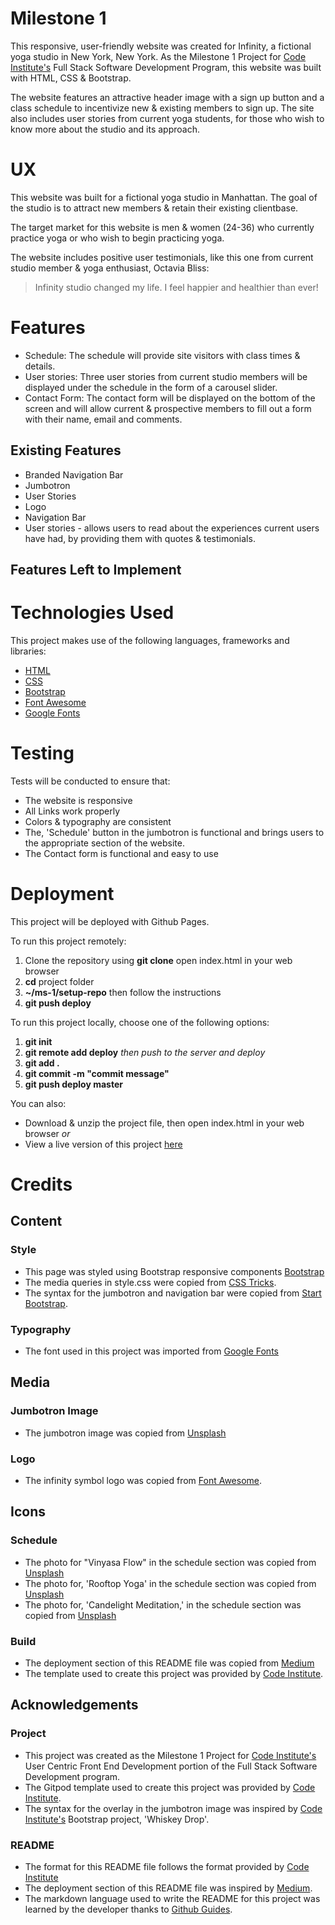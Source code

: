 # Milestone 1

This responsive, user-friendly website was created for Infinity, a fictional yoga studio in New York, New York. As the Milestone 1 Project for [Code Institute's](https://codeinstitute.net) Full Stack Software Development Program, this website was built with HTML, CSS & Bootstrap.

The website features an attractive header image with a sign up button and a class schedule to incentivize new & existing members to sign up. The site also includes user stories from current yoga students, for those who wish to know more about the studio and its approach.

# UX
This website was built for a fictional yoga studio in Manhattan. The goal of the studio is to attract new members & retain their existing clientbase. 

The target market for this website is men & women (24-36) who currently practice yoga or who wish to begin practicing yoga.

The website includes positive user testimonials, like this one from current studio member & yoga enthusiast, Octavia Bliss:

> Infinity studio changed my life.
> I feel happier and healthier than ever!

# Features 
* Schedule: The schedule will provide site visitors with class times & details.
* User stories: Three user stories from current studio members will be displayed under the schedule in the form of a carousel slider.
* Contact Form: The contact form will be displayed on the bottom of the screen and will allow current & prospective members to fill out a form with their name, email and comments.

## Existing Features
* Branded Navigation Bar
* Jumbotron
* User Stories
* Logo
* Navigation Bar
* User stories - allows users to read about the experiences current users have had, by providing them with quotes & testimonials.


## Features Left to Implement

# Technologies Used
This project makes use of the following languages, frameworks and libraries:
* [HTML](https://html5tutorial.info)
* [CSS](https://w3.org/Style/CSS)
* [Bootstrap](https://getbootstrap.com)
* [Font Awesome](https://fontawesome.com/)
* [Google Fonts](https://fonts.google.com/)

# Testing
Tests will be conducted to ensure that:
* The website is responsive
* All Links work properly
* Colors & typography are consistent
* The, 'Schedule' button in the jumbotron is functional and brings users to the appropriate section of the website.
* The Contact form is functional and easy to use

# Deployment
This project will be deployed with Github Pages.

To run this project remotely:
1. Clone the repository using **git clone** open index.html in your web browser
2. **cd** project folder
3. **~/ms-1/setup-repo** then follow the instructions
4. **git push deploy**

To run this project locally, choose one of the following options:
1. **git init**
1. **git remote add deploy** 
*then push to the server and deploy*
1. **git add .**
1. **git commit -m "commit message"**
1. **git push deploy master**

You can also:
* Download & unzip the project file, then open index.html in your web browser
*or*
* View a live version of this project [here](https://alissatroiano.github.io/MS-1/)

# Credits
## Content
### Style
* This page was styled using Bootstrap responsive components [Bootstrap](https://getbootstrap.com/)
* The media queries in style.css were copied from [CSS Tricks](https://css-tricks.com/perfect-full-page-background-image/).
* The syntax for the jumbotron and navigation bar were copied from [Start Bootstrap](https://codepen.io/eversionsystems/pen/YOmqdj).
### Typography
* The font used in this project was imported from [Google Fonts](https://fonts.google.com/)
## Media
### Jumbotron Image
* The jumbotron image was copied from [Unsplash](https://unsplash.com/photos/sOBKKLFVi8M)
### Logo
* The infinity symbol logo was copied from [Font Awesome](https://fontawesome.com/).
## Icons

### Schedule
* The photo for "Vinyasa Flow" in the schedule section was copied from [Unsplash](https://unsplash.com/photos/C7xUP_-Q8eI)
* The photo for, 'Rooftop Yoga' in the schedule section was copied from [Unsplash](https://unsplash.com/photos/TYk-iqkW0i4)
* The photo for, 'Candelight Meditation,' in the schedule section was copied from [Unsplash](https://unsplash.com/photos/t888K8RWyDQ)

### Build
* The deployment section of this README file was copied from [Medium](https://medium.com/@francoisromain/vps-deploy-with-git-fea605f1303b)
* The template used to create this project was provided by [Code Institute](https://github.com/Code-Institute-Org/gitpod-full-template).

## Acknowledgements
### Project
* This project was created as the Milestone 1 Project for [Code Institute's](https://codeinstitute.net) User Centric Front End Development portion of the Full Stack Software Development program.
* The Gitpod template used to create this project was provided by [Code Institute](https://github.com/Code-Institute-Org/gitpod-full-template).
* The syntax for the overlay in the jumbotron image was inspired by [Code Institute's](https://codeinstitute.net) Bootstrap project, 'Whiskey Drop'.

### README
* The format for this README file follows the format provided by [Code Institute](https://github.com/Code-Institute-Solutions/readme-template)
* The deployment section of this README file was inspired by [Medium](https://medium.com/@francoisromain/vps-deploy-with-git-fea605f1303b).
* The markdown language used to write the README for this project was learned by the developer thanks to [Github Guides](https://guides.github.com/features/mastering-markdown/).

